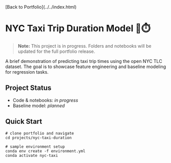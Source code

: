 <link rel="stylesheet" href="../../assets/css/style.css">
[Back to Portfolio](../../index.html)


# NYC Taxi Trip Duration Model 🚕⏱️

> **Note:** This project is in progress. Folders and notebooks will be updated for the full portfolio release.

A brief demonstration of predicting taxi trip times using the open NYC TLC dataset. The goal is to showcase feature engineering and baseline modeling for regression tasks.

## Project Status
- Code & notebooks: *in progress*
- Baseline model: *planned*

## Quick Start
```
# clone portfolio and navigate
cd projects/nyc-taxi-duration

# sample environment setup
conda env create -f environment.yml
conda activate nyc-taxi
```
